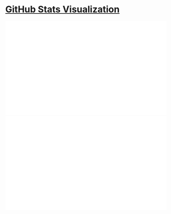 # [GitHub Stats Visualization](https://github.com/jstrieb/github-stats)

![](https://raw.githubusercontent.com/NeterAlex/github_stats/master/generated/languages.svg) 
![](https://raw.githubusercontent.com/NeterAlex/github_stats/master/generated/overview.svg#gh-light-mode-only)
